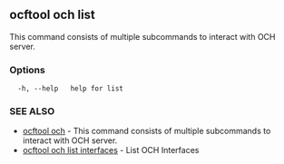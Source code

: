 ## ocftool och list

This command consists of multiple subcommands to interact with OCH server.

### Options

```
  -h, --help   help for list
```

### SEE ALSO

* [ocftool och](ocftool_och.md)	 - This command consists of multiple subcommands to interact with OCH server.
* [ocftool och list interfaces](ocftool_och_list_interfaces.md)	 - List OCH Interfaces


